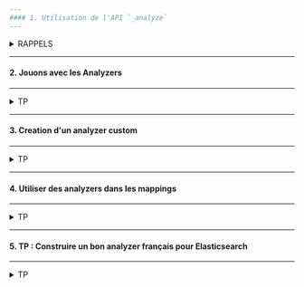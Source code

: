 ```yaml
---
#### 1. Utilisation de l'API `_analyze`
---
```


<details>
<summary>RAPPELS</summary>


* L'analyse dans Elasticsearch est seulement applicable aux champs textuels.
* Lorsqu'un document est indexé les valeurs textuels sont analysées.
* Le résulat est stocké dans des structures de données pour rendre la recherche efficiente.

<img src="https://i.ibb.co/zmQtMSk/01-Screenshot-from-2021-03-18-11-00-54.png" width="60%">

Référence :  
Documentation des analyzers embarqués dans Elasticsearch :<br/>
https://www.elastic.co/guide/en/elasticsearch/reference/current/analysis-analyzers.html

###### :arrow_forward: Découpage en tokens d'un texte avec le tokenizer de type `standard`

```
POST _analyze
{
  "tokenizer": "standard",
  "text": "I'm in the mood for drinking semi-dry red wine!"
}
```
<img src="https://i.ibb.co/9Y79z3c/041-Screenshot-2021-03-17-Elastic-Kibana.png" width="40%">

A noter que le tokenizer stocke également l'offset de chaque token.

###### :arrow_forward: Utilisation du filtre `lowercase`

Un filtre reçoit les données du tokenizer, il peut les filtrer ou les modifier.<br/>
Un analyzer peut contenir aucun ou plusieurs filtres.

```
POST _analyze
{
  "filter": [ "lowercase" ],
  "text": "I'm in the mood for drinking semi-dry red wine!"
}
```

<img src="https://i.ibb.co/TRF52QD/042-Screenshot-2021-03-17-Elastic-Kibana.png" width="60%">

###### :arrow_forward: Utilisation d'un analyzer de type `standard`

```
POST _analyze
{
  "analyzer": "standard",
  "text": "I'm in the mood for drinking semi-dry red wine!"
}
```

<img src="https://i.ibb.co/Q96GqQW/043-Screenshot-2021-03-17-Elastic-Kibana.png" width="30%">

Pour résumer l'action du standard analyzer :

<img src="https://i.ibb.co/6ZTgZdz/02-Screenshot-from-2021-03-18-11-13-22.png" width="80%">

</details>

---
#### 2. Jouons avec les Analyzers
---
<details>
<summary>TP</summary>

- :arrow_right: Lors des exercices suivants n'hésitez pas à expérimenter et utiliser vos propres phrases  
  ainsi que l'analyseur de langue française
  
###### :arrow_forward: Configurer un analyzer de type `standard`

```
PUT /analyzers_test
{
  "settings": {
    "analysis": {
      "analyzer": {
        "english_stop": {
          "type": "standard",
          "stopwords": "_english_"
        }
      },
      "filter": {
        "my_stemmer": {
          "type": "stemmer",
          "name": "english"
        }
      }
    }
  }
}
```

**Rappels :  

** Les stopwords sont les mots qui vont être filtrés durant l'analyse de texte.<br/> 
Exemple, en anglais ce sera : "the", "on", "of", "a", etc.

** Le stemming consiste a revenir à la racine des mots (conjugué, accordés, dérivés, etc.)

###### :arrow_forward: Tester l'analyzer

```
POST /analyzers_test/_analyze
{
  "analyzer": "english_stop",
  "text": "I'm in the mood for drinking semi-dry red wine!"
}
```

<img src="https://i.ibb.co/vmGgWk4/044-Screenshot-2021-03-17-Elastic-Kibana.png" width="30%">

```
POST /analyzers_test/_analyze
{
  "tokenizer": "standard",
  "filter": [ "my_stemmer" ],
  "text": "I'm in the mood for drinking semi-dry red wine!"
}
```
Mettre un 's' à la fin de wine pour vérifier que le stemming fonctionne bien.<br>
**Rappel :** Le stemming a pour fonction de réduire les mots à leur racine. Exemple : "loved", "loves", "loving" vont converger vers "love".

<img src="https://i.ibb.co/BqRPRKf/045-Screenshot-2021-03-17-Elastic-Kibana.png" width="30%">

</details>

---
#### 3. Creation d'un analyzer custom
---
<details>
<summary>TP</summary>

###### :arrow_forward: Ajouter un analyzer configuré

```
PUT /analyzers_test
{
  "settings": {
    "analysis": {
      "filter": {
        "my_stemmer": {
          "type": "stemmer",
          "name": "english"
        }
      },
      "analyzer": {
        "english_stop": {
          "type": "standard",
          "stopwords": "_english_"
        },
        "my_analyzer": {
          "type": "custom",
          "tokenizer": "standard",
          "char_filter": [
            "html_strip"
          ],
          "filter": [
            "lowercase",
            "trim",
            "my_stemmer"
          ]
        }
      }
    }
  }
}
```

Utiliser le filtre HTML strip :<br/>
https://www.elastic.co/guide/en/elasticsearch/reference/current/analysis-htmlstrip-charfilter.html

```
A compléter...
```

###### :arrow_forward: Tester l'analyzer configuré

```
POST /analyzers_test/_analyze
{
  "analyzer": "my_analyzer",
  "text": "I'm in the mood for drinking <strong>semi-dry</strong> red wine!"
}
```

<img src="https://i.ibb.co/p2gmhLh/03-Screenshot-2021-03-18-Elastic-Kibana.png" width="30%">

</details>

---
#### 4. Utiliser des analyzers dans les mappings
---
<details>
<summary>TP</summary>

###### :arrow_forward: Utiliser un analyzer configuré dans le mapping d'un champ

```
PUT /analyzers_test/_doc/_mapping
{
  "properties": {
    "description": {
      "type": "text",
      "analyzer": "my_analyzer"
    },
    "teaser": {
      "type": "text",
      "analyzer": "standard"
    }
  }
}
```

###### :arrow_forward: Ajouter un document de test

```
POST /analyzers_test/_doc/1
{
  "description": "drinking",
  "teaser": "drinking"
}
```

##### :arrow_forward: Tester le mapping

```
GET /analyzers_test/_search
{
  "query": {
    "term": {
      "teaser": {
        "value": "drinking"
      }
    }
  }
}
```

<img src="https://i.ibb.co/hZtYK2L/048-Screenshot-2021-03-17-Elastic-Kibana.png" width="30%">

```
GET /analyzers_test/_doc/_search
{
  "query": {
    "term": {
      "description": {
        "value": "drinking"
      }
    }
  }
}
```

<img src="https://i.ibb.co/YL9hy4L/049-Screenshot-2021-03-17-Elastic-Kibana.png" width="30%">

Essayez avec "drink" et ça ira mieux. ;)


</details>

---
#### 5. TP : Construire un bon analyzer français pour Elasticsearch
---
<details>
<summary>TP</summary>

(By Joli Code)


Dans un index de recherche tel qu’Elasticsearch, une recherche full-text est une simple collecte de documents, qui s’effectue via une comparaison de tokens.

Ces tokens vivent dans l’index inversé et ont été extraits du contenu de vos documents lors de l’indexation. Plus vos tokens sont proprement indexés, et plus facilement un utilisateur trouvera vos documents : c’est le rôle de l’analyse.

Ce TP va vous guider dans la conception d’un analyzer Elasticsearch pour la langue française qui soit à la fois tolérant, pertinent et rapide – et bien meilleur que l’analyzer « french » fourni par défaut dans le moteur de recherche.


L’importance de l’analyse
Prenons un document type pour commencer : le burger 🍔.
```
{
  "name": "Hamburger",
  "description": "Un hamburger, parfois hambourgeois (au Canada francophone) ou par aphérèse burger, est un sandwich d'origine allemande, composé de deux pains de forme ronde (bun) parfois garnis de viande hachée (souvent du bœuf) et généralement de crudités — salade, tomate, oignon, cornichon (pickles) —, de fromage et de sauce. C'est un plat typique de la restauration rapide, emblématique de la cuisine américaine."
}
```
Avec l’analyse par défaut (appelée « standard »), notre index va être constitué des mots simplement mis en minuscule. Pour n’en citer que quelques-uns, par exemple :

sandwich ;
composé ;
crudités ;
américaine ;
bœuf.
Lors d’une recherche, les termes recherchés sont analysés aussi, avec la même technique. Rechercher « Sandwichs » au pluriel donnerait le token sandwichs, qui n’existe pas dans notre index. L’utilisateur va donc devoir saisir les mots exacts : avec pluriels, accents, ligature… Cela n’est bien sûr pas acceptable !

En utilisant l’analyzer french d’Elasticsearch, les tokens seront plutôt :

sandwich ;
compos ;
crudit ;
americain ;
bœuf.

Il y a une nette amélioration pour trois tokens : composé est devenu compos, son lexème (ou racine linguistique). Cela va nous permettre de trouver un burger en cherchant n’importe quelle forme de ce mot : « composer », « compose »… 
<br>Mais quelques problèmes subsistent. Par exemple l’e dans l’o de bœuf n’est pas décomposé, et il sera donc impossible de trouver notre document en recherchant « boeuf » !

C’est grâce à l’analyse que les pluriels, les conjugaisons, la casse… peuvent être gérés. Voyons comment la construire et l’améliorer.

### Les différentes étapes de l’analyse

L’analyse menée par Elasticsearch se décompose en trois étapes successives :

1. Les Char Filter
Un char_filter permet d’appliquer des transformations sur le texte complet, avant qu’il ne soit découpé en tokens. Cette étape permet de nettoyer le contenu, remplacer certains raccourcis, enlever du HTML ou de la ponctuation mal venue, etc.

Il serait par exemple possible de remplacer « & » par « et », afin d’indexer l’esperluette.

2. Le Tokenizer
L’étape du tokenizer consiste à couper le texte en tokens. Elasticsearch utilise par défaut le standard Unicode Text Segmentation, qui va retirer la ponctuation et couper à chaque espace.

La grande majorité des espaces est gérée, mais certains caractères, comme l’invisible trait d’union conditionnel (Soft hyphen) seront conservés ! Et cela va poser de sérieux problèmes pour les étapes suivantes. Il en est de même pour le point médian !

3. Les Token Filter
C’est là que la majorité du travail de nettoyage et d’enrichissement s’effectue lors de l’analyse. Les token_filter peuvent modifier, ajouter et supprimer des tokens – leur rôle est donc multiple et leur ordre d’exécution important : il s’agit d’une chaîne de filtres.

### L’analyzer « french » revisité
L’analyzer pré-configuré dans Elasticsearch (version 5.1 à l’heure où j’écris ces lignes) est le suivant :
```
{
  "settings": {
    "analysis": {
      "filter": {
        "french_elision": {
          "type":         "elision",
          "articles_case": true,
          "articles": [
              "l", "m", "t", "qu", "n", "s",
              "j", "d", "c", "jusqu", "quoiqu",
              "lorsqu", "puisqu"
            ]
        },
        "french_stop": {
          "type":       "stop",
          "stopwords":  "_french_" 
        },
        "french_keywords": {
          "type":       "keyword_marker",
          "keywords":   [] 
        },
        "french_stemmer": {
          "type":       "stemmer",
          "language":   "light_french"
        }
      },
      "analyzer": {
        "french": {
          "tokenizer":  "standard",
          "filter": [
            "french_elision",
            "lowercase",
            "french_stop",
            "french_keywords",
            "french_stemmer"
          ]
        }
      }
    }
  }
}
```

L’utilisation du tokenizer standard est le premier problème que j’aimerais régler. En effet, ce tokenizer est très simple et ne sait pas spécialement traiter des mélanges d’écritures : il va par exemple séparer « βeta » en deux token (β et eta). Il ne sait pas non plus couper les langues non occidentales…

Il faut lui préférer le icu_tokenizer : plus efficace et tirant partie de la librairie ICU, qui a une connaissance étendue d’Unicode. Ce tokenizer est disponible via l’installation du plugin officiel analysis-icu.

Le premier filtre est french_elision, il enlève les articles pouvant précéder un mot, et donc d’origine devient origine.

Le filtre lowercase, comme son nom l’indique, permet de mettre en minuscule l’intégralité du token, il est présent par défaut dans Elasticsearch.

Arrive ensuite le filtre french_stop, qui retire les tokens tels que en, au, du, par, est… car ils sont considérés comme du bruit – présent dans l’immense majorité des documents, il était considéré peu pertinent de les conserver… Et c’est bien dommage car ils peuvent apporter du sens à une phrase, ou aider à départager deux documents ayant obtenus des scores égaux. Aujourd’hui, avec la similarité par Okapi BM25 par défaut dans Elasticsearch 5 et la clause DSL common, il n’est plus nécessaire d’utiliser ce filtre !

Pour finir, french_stemmer applique une racinisation (stemming) de nos tokens, c’est ce qui permet de supprimer les formes plurielles, les différentes conjugaisons, accord de genre sur un mot. Il existe trois algorithmes pour le français, mais nous conserverons le light_french utilisé par défaut.

Cette dernière étape va grandement améliorer notre collecte de document, car nous allons pouvoir trouver le mot « composé » en recherchant « composer » par exemple. Mais elle fait aussi perdre du sens et de la pertinence, c’est pourquoi nous allons créer deux versions de notre analyzer.

Par dessus cette bonne base de travail, nous allons ajouter un meilleur support d’Unicode via le filtre icu_folding. Ce filtre va faire plusieurs traitements très utiles :

normaliser nos textes pour s’assurer que toutes les variantes d’une lettre soient simplifiées ;
remplacer les lettres accentuées par leurs formes sans accents ;
supprimer certains caractères tels que le point médian ;
remplacer les ligatures telles que œ par leurs équivalents…

L’ajout de synonymes est aussi à considérer : il serait tout à fait intéressant que « salade » puisse être trouvé en recherchant « laitue », c’est le rôle du filtre synonym. La difficulté ici réside dans la constitution d’un dictionnaire de correspondance pertinent.

Ce dictionnaire pourra servir plusieurs objectifs :

enrichir le vocabulaire de vos documents : salade, laitue, batavia ;
donner de la signification aux acronymes : NASA (National Aeronautics and Space Administration), JS (JavaScript), UN (United Nations)… Ce dernier pose d’ailleurs souvent problème avec le mot « un », d’où l’importance de la casse !
Notre domaine ici sera la cuisine rapide, les sandwichs, et nous pouvons donc utiliser un filtre synonym dans notre analyzer.

### Voici l’analyzer complet avec nos modifications :

```
PUT /french?pretty
{
  "settings": {
    "analysis": {
      "filter": {
        "french_elision": {
          "type":         "elision",
          "articles_case": true,
          "articles": [
              "l", "m", "t", "qu", "n", "s",
              "j", "d", "c", "jusqu", "quoiqu",
              "lorsqu", "puisqu"
            ]
        },
        "french_stop": {
          "type":       "stop",
          "stopwords":  "_french_" 
        },
        "french_keywords": {
          "type":       "keyword_marker",
          "keywords":   ["Example"] 
        },
        "french_stemmer": {
          "type":       "stemmer",
          "language":   "light_french"
        }
      },
      "analyzer": {
        "rebuilt_french": {
          "tokenizer":  "standard",
          "filter": [
            "french_elision",
            "lowercase",
            "french_stop",
            "french_keywords",
            "french_stemmer"
          ]
        }
      }
    }
  }
}
```
Nous avons deux versions :

- `french_heavy` qui va faire une analyse poussée, qui va fortement altérer les tokens mais qui va être très utile pour la collecte (nous aurons beaucoup de résultats) :

`hamburg, compos, pain, boeuf, salad, laitu`

- `french_light` qui altère le moins possible le contenu et va nous permettre d’augmenter la pertinence de nos résultats :

`hamburger, compose, pains, boeuf, salade`

Les tokens qui ressortent lors de l’indexation de notre Hamburger sont bien plus propres, et permettent donc des recherches moins précises mais toujours pertinentes.

Sans une bonne recherche, l’analyse n’est rien
Avoir les bons tokens ne suffit pas : vous devrez adapter votre mapping et vos recherches.

Nous allons mettre en place un mapping simple avec un Multi Field :
```
PUT /french/_doc/_mapping/
{"properties": {
      "description": {
        "type": "text",
        "analyzer": "french_light",
        "fields": {
          "stemmed": {
            "type": "text",
            "analyzer": "french_heavy"
          }
        }
      }
    }
}
```
Et ajouter un second sandwich à notre index :
```
{
  "name": "Burrito",
  "description": "Un burrito est une préparation culinaire remontant à la fin du xixe siècle originaire du Mexique. D'invention récente, le burrito n'estpas un plat de la cuisine traditionnelle mexicaine. Il se compose d'une tortilla de farine de blé garnie de divers ingrédients tels que de la viande de bœuf,des haricots, des tomates, des épices, du piment, de l'oignon, de la salade, etc.On ne frit pas la tortilla, elle ne sert que d'enveloppe à son contenu.S'il était frit, le burrito deviendrait une chimichanga."
}
```

Recherche simple : « tomate »
Avec cette recherche, seul le Hamburger remonte, pas de Burrito, alors que nous y mettons aussi des tomates :

```
GET /french/_search
{
  "query": {
    "match": {
      "description": "tomate"
    }
  }
}
```

Le problème ? Nous ne recherchons que sur la version « light » ! Et dans le Burrito les tomates sont au pluriel. La solution est d’utiliser multi_match :

```
GET /french/_search
{
  "query": {
    "multi_match": {
      "query": "tomate",
      "fields": ["description", "description.stemmed"]
    }
  }
}
```
Cette fois les deux documents sont présents, et encore mieux, Hamburger a un score plus élevé ! En effet il a le mot exact (au singulier), il est donc plus pertinent car le score des deux champs est combiné.

Recherche avec un stop word : « sandwich du canada »
Cette recherche pose problème : elle remonte le Burrito ! En effet le token du est présent dans ce document.
```
GET /french/_search
{
  "query": {
    "multi_match": {
      "query": "sandwich du canada",
      "fields": ["description", "description.stemmed"]
    }
  }
}
```

### Tolérance aux coquilles : « vuande »

Si vous devez supporter des fautes de saisie importante, la clause Common exposée plus haut ne sera pas d’une grande aide ; elle ne supporte pas la fuzziness.

Par contre avec la clause MultiMatch et l’option fuzziness :
```
GET /french/_search
{
  "query": {
    "multi_match": {
      "query": "vuande",
      "fuzziness": "AUTO",
      "fields": ["description", "description.stemmed"]
    }
  }
}
```

Nous trouvons ici nos deux sandwichs !

### Conclusion

La recherche est un compromis entre la collecte et la pertinence : parfois il est préférable d’avoir peu de résultats mais qu’ils soient très précis, et d’autres fois d’en avoir un maximum.

</details>

